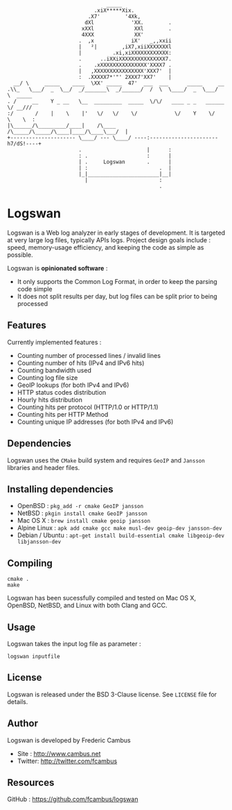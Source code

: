 ```
                                _____
                            .xiX*****Xix.
                          .X7'        '4Xk,
                         dXl            'XX.        .
                        xXXl             XXl        .
                        4XXX             XX'
                       .  ,x            iX'   _,,xxii
                       |   ²|        ,iX7,xiiXXXXXXXl
                       |          .xi,xiXXXXXXXXXXXX:
                       .      ..iXXiXXXXXXXXXXXXXXX7.
                       .    .xXXXXXXXXXXXXXXX'XXXX7 .
                       |   ,XXXXXXXXXXXXXXXX'XXX7'  |
                       :  .XXXXX7*'"' 2XXX7'XX7'    |
  __/ \     _____    ____  \XX' _____  47'  ___  ___      _____     __
.\\_   \___/  _  \__/  _/_______\  _/______/  /  \  \____/  _  \___/  \  _____
. /     __    Y _ __   \__  _________  _____  \/\/   ____ _ _   ______ \/ __///
:/       /    |    \    |'   \/   \/    \/            \/    Y    \/   \    \  :
|\______/\_________/____|    /\____     /\_____/\_____/\____|____/\____\___/  |
+--------------------- \____/ --- \____/ ----:----------------------h7/dS!----+
                       .                     |      :
                       : .                   :      |
                       | .     Logswan       .      |
                       | :                       .  |
                       |_|_______________________|__|
                         |                       :
                                                 .
```
# Logswan

Logswan is a Web log analyzer in early stages of development. It is targeted at very large log files, typically APIs logs. Project design goals include : speed, memory-usage efficiency, and keeping the code as simple as possible.

Logswan is **opinionated software** :

- It only supports the Common Log Format, in order to keep the parsing code simple
- It does not split results per day, but log files can be split prior to being processed

## Features

Currently implemented features :

- Counting number of processed lines / invalid lines
- Counting number of hits (IPv4 and IPv6 hits)
- Counting bandwidth used
- Counting log file size
- GeoIP lookups (for both IPv4 and IPv6)
- HTTP status codes distribution
- Hourly hits distribution
- Counting hits per protocol (HTTP/1.0 or HTTP/1.1)
- Counting hits per HTTP Method
- Counting unique IP addresses (for both IPv4 and IPv6)

## Dependencies

Logswan uses the `CMake` build system and requires `GeoIP` and `Jansson` libraries and header files.

## Installing dependencies

- OpenBSD : `pkg_add -r cmake GeoIP jansson`
- NetBSD : `pkgin install cmake GeoIP jansson`
- Mac OS X : `brew install cmake geoip jansson`
- Alpine Linux : `apk add cmake gcc make musl-dev geoip-dev jansson-dev`
- Debian / Ubuntu : `apt-get install build-essential cmake libgeoip-dev libjansson-dev`

## Compiling

	cmake .
	make

Logswan has been sucessfully compiled and tested on Mac OS X, OpenBSD, NetBSD, and Linux with both Clang and GCC.

## Usage 

Logswan takes the input log file as parameter :

	logswan inputfile

## License

Logswan is released under the BSD 3-Clause license. See `LICENSE` file for details.

## Author

Logswan is developed by Frederic Cambus

- Site : http://www.cambus.net
- Twitter: http://twitter.com/fcambus

## Resources

GitHub : https://github.com/fcambus/logswan
